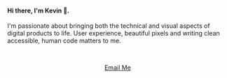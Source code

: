 <h4 align="left">Hi there, I'm Kevin 👋.</h4>
<p>I'm passionate about bringing both the technical and visual aspects of digital products to life. User experience, beautiful pixels and writing clean accessible, human code matters to me.
</p>
<br>
<div align="center">

[Email Me](mailto:kevdevcodes@gmail.com)
</div>


